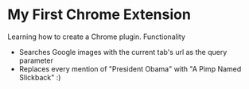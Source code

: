 # My First Chrome Extension
Learning how to create a Chrome plugin.
Functionality
 - Searches Google images with the current tab's url as the query parameter
 - Replaces every mention of "President Obama" with "A Pimp Named Slickback" :)

